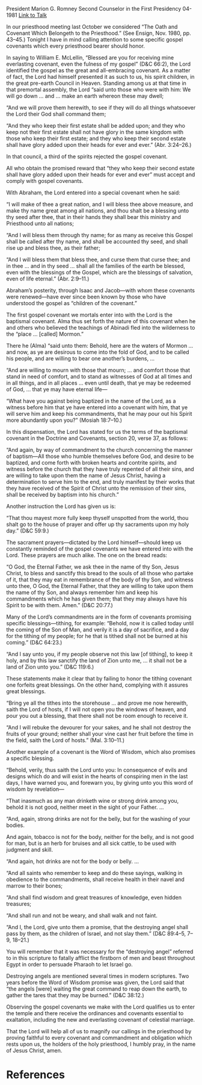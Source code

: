 President Marion G. Romney
Second Counselor in the First Presidency
04-1981
[Link to Talk](https://www.churchofjesuschrist.org/study/general-conference/1981/04/gospel-covenants?lang=eng)

In our priesthood meeting last October we considered “The Oath and Covenant Which Belongeth to the Priesthood.” (See Ensign, Nov. 1980, pp. 43–45.) Tonight I have in mind calling attention to some specific gospel covenants which every priesthood bearer should honor.

In saying to William E. McLellin, “Blessed are you for receiving mine everlasting covenant, even the fulness of my gospel” (D&C 66:2), the Lord identified the gospel as the great and all-embracing covenant. As a matter of fact, the Lord had himself presented it as such to us, his spirit children, in the great pre-earth Council in Heaven. Standing among us at that time in that premortal assembly, the Lord “said unto those who were with him: We will go down … and … make an earth whereon these may dwell;

“And we will prove them herewith, to see if they will do all things whatsoever the Lord their God shall command them;

“And they who keep their first estate shall be added upon; and they who keep not their first estate shall not have glory in the same kingdom with those who keep their first estate; and they who keep their second estate shall have glory added upon their heads for ever and ever.” (Abr. 3:24–26.)

In that council, a third of the spirits rejected the gospel covenant.

All who obtain the promised reward that “they who keep their second estate shall have glory added upon their heads for ever and ever” must accept and comply with gospel covenants.

With Abraham, the Lord entered into a special covenant when he said:

“I will make of thee a great nation, and I will bless thee above measure, and make thy name great among all nations, and thou shalt be a blessing unto thy seed after thee, that in their hands they shall bear this ministry and Priesthood unto all nations;

“And I will bless them through thy name; for as many as receive this Gospel shall be called after thy name, and shall be accounted thy seed, and shall rise up and bless thee, as their father;

“And I will bless them that bless thee, and curse them that curse thee; and in thee … and in thy seed … shall all the families of the earth be blessed, even with the blessings of the Gospel, which are the blessings of salvation, even of life eternal.” (Abr. 2:9–11.)

Abraham’s posterity, through Isaac and Jacob—with whom these covenants were renewed—have ever since been known by those who have understood the gospel as “children of the covenant.”

The first gospel covenant we mortals enter into with the Lord is the baptismal covenant. Alma thus set forth the nature of this covenant when he and others who believed the teachings of Abinadi fled into the wilderness to the “place … [called] Mormon.”

There he (Alma) “said unto them: Behold, here are the waters of Mormon … and now, as ye are desirous to come into the fold of God, and to be called his people, and are willing to bear one another’s burdens, …

“And are willing to mourn with those that mourn; … and comfort those that stand in need of comfort, and to stand as witnesses of God at all times and in all things, and in all places … even until death, that ye may be redeemed of God, … that ye may have eternal life—

“What have you against being baptized in the name of the Lord, as a witness before him that ye have entered into a covenant with him, that ye will serve him and keep his commandments, that he may pour out his Spirit more abundantly upon you?” (Mosiah 18:7–10.)

In this dispensation, the Lord has stated for us the terms of the baptismal covenant in the Doctrine and Covenants, section 20, verse 37, as follows:

“And again, by way of commandment to the church concerning the manner of baptism—All those who humble themselves before God, and desire to be baptized, and come forth with broken hearts and contrite spirits, and witness before the church that they have truly repented of all their sins, and are willing to take upon them the name of Jesus Christ, having a determination to serve him to the end, and truly manifest by their works that they have received of the Spirit of Christ unto the remission of their sins, shall be received by baptism into his church.”

Another instruction the Lord has given us is:

“That thou mayest more fully keep thyself unspotted from the world, thou shalt go to the house of prayer and offer up thy sacraments upon my holy day.” (D&C 59:9.)

The sacrament prayers—dictated by the Lord himself—should keep us constantly reminded of the gospel covenants we have entered into with the Lord. These prayers are much alike. The one on the bread reads:

“O God, the Eternal Father, we ask thee in the name of thy Son, Jesus Christ, to bless and sanctify this bread to the souls of all those who partake of it, that they may eat in remembrance of the body of thy Son, and witness unto thee, O God, the Eternal Father, that they are willing to take upon them the name of thy Son, and always remember him and keep his commandments which he has given them; that they may always have his Spirit to be with them. Amen.” (D&C 20:77.)

Many of the Lord’s commandments are in the form of covenants promising specific blessings—tithing, for example: “Behold, now it is called today until the coming of the Son of Man, and verily it is a day of sacrifice, and a day for the tithing of my people; for he that is tithed shall not be burned at his coming.” (D&C 64:23.)

“And I say unto you, if my people observe not this law [of tithing], to keep it holy, and by this law sanctify the land of Zion unto me, … it shall not be a land of Zion unto you.” (D&C 119:6.)

These statements make it clear that by failing to honor the tithing covenant one forfeits great blessings. On the other hand, complying with it assures great blessings.

“Bring ye all the tithes into the storehouse … and prove me now herewith, saith the Lord of hosts, if I will not open you the windows of heaven, and pour you out a blessing, that there shall not be room enough to receive it.

“And I will rebuke the devourer for your sakes, and he shall not destroy the fruits of your ground; neither shall your vine cast her fruit before the time in the field, saith the Lord of hosts.” (Mal. 3:10–11.)

Another example of a covenant is the Word of Wisdom, which also promises a specific blessing.

“Behold, verily, thus saith the Lord unto you: In consequence of evils and designs which do and will exist in the hearts of conspiring men in the last days, I have warned you, and forewarn you, by giving unto you this word of wisdom by revelation—

“That inasmuch as any man drinketh wine or strong drink among you, behold it is not good, neither meet in the sight of your Father. …

“And, again, strong drinks are not for the belly, but for the washing of your bodies.

And again, tobacco is not for the body, neither for the belly, and is not good for man, but is an herb for bruises and all sick cattle, to be used with judgment and skill.

“And again, hot drinks are not for the body or belly. …

“And all saints who remember to keep and do these sayings, walking in obedience to the commandments, shall receive health in their navel and marrow to their bones;

“And shall find wisdom and great treasures of knowledge, even hidden treasures;

“And shall run and not be weary, and shall walk and not faint.

“And I, the Lord, give unto them a promise, that the destroying angel shall pass by them, as the children of Israel, and not slay them.” (D&C 89:4–5, 7–9, 18–21.)

You will remember that it was necessary for the “destroying angel” referred to in this scripture to fatally afflict the firstborn of men and beast throughout Egypt in order to persuade Pharaoh to let Israel go.

Destroying angels are mentioned several times in modern scriptures. Two years before the Word of Wisdom promise was given, the Lord said that “the angels [were] waiting the great command to reap down the earth, to gather the tares that they may be burned.” (D&C 38:12.)

Observing the gospel covenants we make with the Lord qualifies us to enter the temple and there receive the ordinances and covenants essential to exaltation, including the new and everlasting covenant of celestial marriage.

That the Lord will help all of us to magnify our callings in the priesthood by proving faithful to every covenant and commandment and obligation which rests upon us, the holders of the holy priesthood, I humbly pray, in the name of Jesus Christ, amen.

# References
